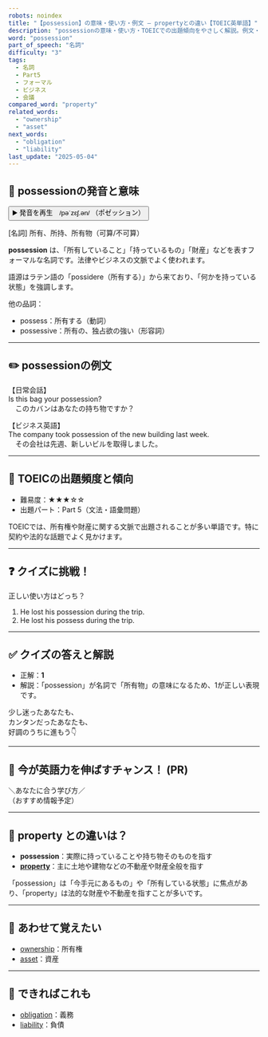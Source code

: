 ```yaml
---
robots: noindex
title: "【possession】の意味・使い方・例文 ― propertyとの違い【TOEIC英単語】"
description: "possessionの意味・使い方・TOEICでの出題傾向をやさしく解説。例文・クイズ付きでpropertyとの違いもわかりやすく学べます。"
word: "possession"
part_of_speech: "名詞"
difficulty: "3"
tags:
  - 名詞
  - Part5
  - フォーマル
  - ビジネス
  - 会議
compared_word: "property"
related_words:
  - "ownership"
  - "asset"
next_words:
  - "obligation"
  - "liability"
last_update: "2025-05-04"
---
```


## 🔰 possessionの発音と意味

<button class="play-audio" onclick="playTTS('possession')">
  <span class="play-audio-main">
    ▶️ 発音を再生　/pəˈzɛʃ.ən/
  </span>
  <span class="play-audio-sub">
    （ポゼッション）
  </span>
</button>

[名詞] 所有、所持、所有物（可算/不可算）

**possession** は、「所有していること」「持っているもの」「財産」などを表すフォーマルな名詞です。法律やビジネスの文脈でよく使われます。

語源はラテン語の「possidere（所有する）」から来ており、「何かを持っている状態」を強調します。

他の品詞：  
- possess：所有する（動詞）
- possessive：所有の、独占欲の強い（形容詞）

---

## ✏️ possessionの例文

【日常会話】  
Is this bag your possession?  
　このカバンはあなたの持ち物ですか？

【ビジネス英語】  
The company took possession of the new building last week.  
　その会社は先週、新しいビルを取得しました。

---

## 🎯 TOEICの出題頻度と傾向

- 難易度：★★★☆☆
- 出題パート：Part 5（文法・語彙問題）

TOEICでは、所有権や財産に関する文脈で出題されることが多い単語です。特に契約や法的な話題でよく見かけます。

---

## ❓ クイズに挑戦！

正しい使い方はどっち？

1. He lost his possession during the trip.  
2. He lost his possess during the trip.

---

## ✅ クイズの答えと解説

- 正解：**1**
- 解説：「possession」が名詞で「所有物」の意味になるため、1が正しい表現です。

少し迷ったあなたも、  
カンタンだったあなたも、  
好調のうちに進もう👇️

---

## 🚀 今が英語力を伸ばすチャンス！ (PR)

<div class="info-center">
＼あなたに合う学び方／<br>  
（おすすめ情報予定）
</div>

---

## 🤔  property との違いは？

- **possession**：実際に持っていることや持ち物そのものを指す
- **[property](/word/property/)**：主に土地や建物などの不動産や財産全般を指す

「possession」は「今手元にあるもの」や「所有している状態」に焦点があり、「property」は法的な財産や不動産を指すことが多いです。

---

## 🧩 あわせて覚えたい

- [ownership](/word/ownership/)：所有権
- [asset](/word/asset/)：資産

---

## 📖 できればこれも

- [obligation](/word/obligation/)：義務
- [liability](/word/liability/)：負債

<!-- cvid: aid30_bid03 -->
